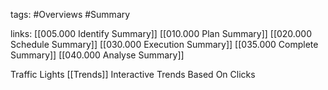 tags:
	#Overviews
	#Summary

links:
	[[005.000 Identify Summary]]
	[[010.000 Plan Summary]]
	[[020.000 Schedule Summary]]
	[[030.000 Execution Summary]]
	[[035.000 Complete Summary]]
	[[040.000 Analyse Summary]]

Traffic Lights
	[[Trends]]
	Interactive Trends Based On Clicks
